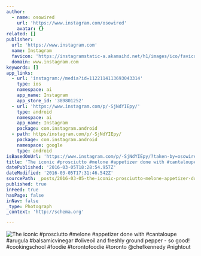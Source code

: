 ```yaml
---
author:
  - name: osowired
    url: 'https://www.instagram.com/osowired'
    avatar: {}
related: []
publisher:
  url: 'https://www.instagram.com'
  name: Instagram
  favicon: 'https://instagramstatic-a.akamaihd.net/h1/images/ico/favicon.ico/7cdab0872b15.ico'
  domain: www.instagram.com
keywords: []
app_links:
  - url: 'instagram://media?id=1122114113693043314'
    type: ios
    namespace: ai
    app_name: Instagram
    app_store_id: '389801252'
  - url: 'https://www.instagram.com/p/-SjNdYIEpy/'
    type: android
    namespace: ai
    app_name: Instagram
    package: com.instagram.android
  - path: https/instagram.com/p/-SjNdYIEpy/
    package: com.instagram.android
    namespace: google
    type: android
isBasedOnUrl: 'https://www.instagram.com/p/-SjNdYIEpy/?taken-by=osowired'
title: 'The iconic #prosciutto #melone #appetizer done with #cantaloupe #arugula #balsamicvinegar #oliveoil and freshly ground pepper - so good! #cookingschool #foodie #torontofoodie #toronto @chefkennedy #nightout'
datePublished: '2016-03-05T18:28:54.957Z'
dateModified: '2016-03-05T17:31:46.542Z'
sourcePath: _posts/2016-03-05-the-iconic-prosciutto-melone-appetizer-done-with-cantalo.md
published: true
inFeed: true
hasPage: false
inNav: false
_type: Photograph
_context: 'http://schema.org'

---
```

![The iconic &num;prosciutto &num;melone &num;appetizer done with &num;cantaloupe &num;arugula &num;balsamicvinegar &num;oliveoil and freshly ground pepper - so good&excl; &num;cookingschool &num;foodie &num;torontofoodie &num;toronto &commat;chefkennedy &num;nightout](https://scontent.cdninstagram.com/t51.2885-15/sh0.08/e35/p640x640/12237573_921406504605786_256985125_n.jpg?ig_cache_key=MTEyMjExNDExMzY5MzA0MzMxNA%3D%3D.2)